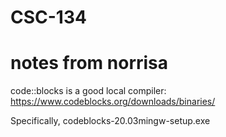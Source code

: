# CSC-134

# notes from norrisa

code::blocks is a good local compiler:
https://www.codeblocks.org/downloads/binaries/

Specifically, codeblocks-20.03mingw-setup.exe

